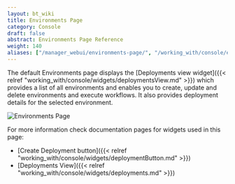 ```yaml
---
layout: bt_wiki
title: Environments Page
category: Console
draft: false
abstract: Environments Page Reference
weight: 140
aliases: ["/manager_webui/environments-page/", "/working_with/console/environments-page/"]
---
```


The default Environments page displays the [Deployments view widget]({{< relref "working_with/console/widgets/deploymentsView.md" >}}) which provides a list of all environments
and enables you to create, update and delete environments and execute workflows. It also provides deployment details for the selected environment.

![Environments Page]( /images/ui/pages/environments-page.png )

For more information check documentation pages for widgets used in this page:

* [Create Deployment button]({{< relref "working_with/console/widgets/deploymentButton.md" >}})
* [Deployments View]({{< relref "working_with/console/widgets/deployments.md" >}})
